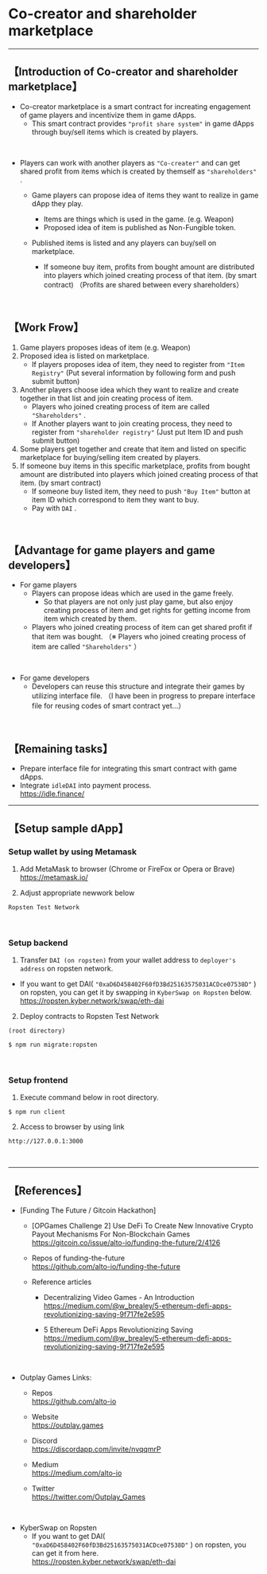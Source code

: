# Co-creator and shareholder marketplace

***
## 【Introduction of Co-creator and shareholder marketplace】
- Co-creator marketplace is a smart contract for increating engagement of game players and incentivize them in game dApps.
  - This smart contract provides `"profit share system"` in game dApps through buy/sell items which is created by players.

<br>


- Players can work with another players as `"Co-creater"` and can get shared profit from items which is created by themself as `"shareholders"` .
  - Game players can propose idea of items they want to realize in game dApp they play.
    - Items are things which is used in the game. (e.g. Weapon) 
    - Proposed idea of item is published as Non-Fungible token.
  
  - Published items is listed and any players can buy/sell on marketplace. 
    - If someone buy item, profits from bought amount are distributed into players which joined creating process of that item. (by smart contract)
   （Profits are shared between every shareholders）

<br>


## 【Work Frow】
1. Game players proposes ideas of item (e.g. Weapon) 
2. Proposed idea is listed on marketplace.
   - If players proposes idea of item, they need to register from `"Item Registry"` (Put several information by following form and push submit button) 
3. Another players choose idea which they want to realize and create together in that list and join creating process of item.
   - Players who joined creating process of item are called `"Shareholders"` . 
   - If Another players want to join creating process, they need to register from `"shareholder registry"` (Just put Item ID and push submit button) 
4. Some players get together and create that item and listed on specific marketplace for buying/selling item created by players.    
5. If someone buy items in this specific marketplace, profits from bought amount are distributed into players which joined creating process of that item. (by smart contract)
   - If someone buy listed item, they need to push `"Buy Item"` button at item ID which correspond to item they want to buy.
   - Pay with `DAI` .

<br>

## 【Advantage for game players and game developers】
- For game players
  - Players can propose ideas which are used in the game freely.
     - So that players are not only just play game, but also enjoy creating process of item and get rights for getting income from item which created by them.
  - Players who joined creating process of item can get shared profit if that item was bought. 
  （※ Players who joined creating process of item are called `"Shareholders"` ）

<br>

- For game developers
  - Developers can reuse this structure and integrate their games by utilizing interface file.
  （I have been in progress to prepare interface file for reusing codes of smart contract yet...）

<br>

## 【Remaining tasks】
- Prepare interface file for integrating this smart contract with game dApps.
- Integrate `idleDAI` into payment process.  
https://idle.finance/

***

## 【Setup sample dApp】
### Setup wallet by using Metamask
1. Add MetaMask to browser (Chrome or FireFox or Opera or Brave)    
https://metamask.io/  


2. Adjust appropriate newwork below 
```
Ropsten Test Network
```

&nbsp;


### Setup backend
1. Transfer `DAI (on ropsten)` from your wallet address to `deployer's address` on ropsten network. 
  - If you want to get DAI( `"0xaD6D458402F60fD3Bd25163575031ACDce07538D"` ) on ropsten, you can get it by swapping in `KyberSwap on Ropsten` below.  
    https://ropsten.kyber.network/swap/eth-dai


2. Deploy contracts to Ropsten Test Network
```
(root directory)

$ npm run migrate:ropsten
```

&nbsp;


### Setup frontend
1. Execute command below in root directory.
```
$ npm run client
```

2. Access to browser by using link 
```
http://127.0.0.1:3000
```

&nbsp;



***

## 【References】
- [Funding The Future / Gitcoin Hackathon]
  - [OPGames Challenge 2] Use DeFi To Create New Innovative Crypto Payout Mechanisms For Non-Blockchain Games  
  https://gitcoin.co/issue/alto-io/funding-the-future/2/4126

  - Repos of funding-the-future  
    https://github.com/alto-io/funding-the-future  

  - Reference articles  
    - Decentralizing Video Games - An Introduction  
      https://medium.com/@w_brealey/5-ethereum-defi-apps-revolutionizing-saving-9f717fe2e595

    - 5 Ethereum DeFi Apps Revolutionizing Saving  
      https://medium.com/@w_brealey/5-ethereum-defi-apps-revolutionizing-saving-9f717fe2e595



<br>

- Outplay Games Links:  
  - Repos  
    https://github.com/alto-io 

  - Website    
    https://outplay.games

  - Discord  
    https://discordapp.com/invite/nvqqmrP

  - Medium   
    https://medium.com/alto-io

  - Twitter  
    https://twitter.com/Outplay_Games

<br>

- KyberSwap on Ropsten  
  - If you want to get DAI( `"0xaD6D458402F60fD3Bd25163575031ACDce07538D"` ) on ropsten, you can get it from here.  
    https://ropsten.kyber.network/swap/eth-dai
